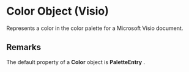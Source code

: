 
# Color Object (Visio)

Represents a color in the color palette for a Microsoft Visio document.


## Remarks

The default property of a  **Color** object is **PaletteEntry** .

